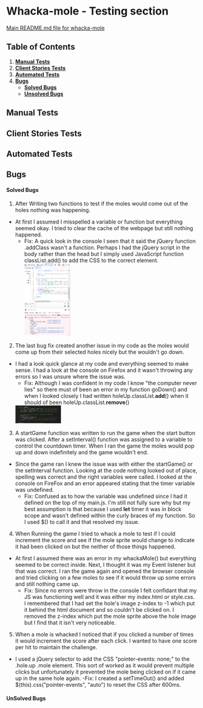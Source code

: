 # Whacka-mole - Testing section

[Main README.md file for whacka-mole](README.md)

## Table of Contents

1. [**Manual Tests**](#manual-testing)
2. [**Client Stories Tests**](#client-stories-tests)
3. [**Automated Tests**](#automated-tests)
4. [**Bugs**](#bugs)
   - [**Solved Bugs**](#solved-bugs)
   - [**Unsolved Bugs**](#unsolved-bugs)

## Manual Tests

## Client Stories Tests

## Automated Tests

## Bugs

#### Solved Bugs

1. After Writing two functions to test if the moles would come out of the holes nothing was happening.

- At first I assumed I misspelled a variable or function but everything seemed okay. I tried to clear the cache of the webpage but still nothing happened.
  - Fix: A quick look in the console I seen that it said the jQuery function .addClass wasn't a function. Perhaps I had the jQuery script in the body rather than the head but I simply used JavaScript function classList.add() to add the CSS to the correct element.
    <img src="assets\images\bug-fix2.png" alt="Screenshot of Firefox console show error in code" width="120"/>

2. The last bug fix created another issue in my code as the moles would come up from their selected holes nicely but the wouldn't go down.

- I had a look quick glance at my code and everything seemed to make sense. I had a look at the console on Firefox and it wasn't throwing any errors so I was unsure where the issue was.
  - Fix: Although I was confident in my code I know "the computer never lies" so there must of been an error in my function goDown() and when I looked closely I had written holeUp.classList.**add**() when it should of been holeUp.classList.**remove**()
  <img src="assets\images\bug-fix3.png" alt="Screenshot of Firefox console show error in code" width="120"/>

3. A startGame function was written to run the game when the start button was clicked. After a setInterval() function was assigned to a variable to control the countdown timer. When I ran the game the moles would pop up and down indefinitely and the game wouldn't end.

- Since the game ran I knew the issue was with either the startGame() or the setInterval function. Looking at the code nothing looked out of place, spelling was correct and the right variables were called. I looked at the console on FireFox and an error appeared stating that the timer variable was undefined.
    - Fix: Confused as to how the variable was undefined since I had it defined on the top of my main.js. I'm still not fully sure why but my best assumption is that because I used **let** timer it was in block scope and wasn't defined within the curly braces of my function. So I used $() to call it and that resolved my issue.

4. When Running the game I tried to whack a mole to test if I could increment the score and see if the mole sprite would change to indicate it had been clicked on but the neither of those things happened.

- At first I assumed there was an error in my whackaMole() but everything seemed to be correct inside. Next, I thought it was my Event listener but that was correct. I ran the game again and opened the browser console and tried clicking on a few moles to see if it would throw up some errors and still nothing came up.
    - Fix: Since no errors were throw in the console I felt confidant that my JS was functioning well and it was either my index.html or style.css. I remembered that I had set the hole's image z-index to -1 which put it behind the html document and so couldn't be clicked on. I removed the z-index which put the mole sprite above the hole image but I find that it isn't very noticeable.

5. When a mole is whacked I noticed that if you clicked a number of times it would increment the score after each click. I wanted to have one score per hit to maintain the challenge.

- I used a jQuery selector to add the CSS "pointer-events: none;" to the .hole.up .mole element. This sort of worked as it would prevent multiple clicks but unfortunately it prevented the mole being clicked on if it came up in the same hole again.
    -Fix: I created a setTimeOut() and added $(this).css("pointer-events", "auto") to reset the CSS after 600ms. 

#### UnSolved Bugs
